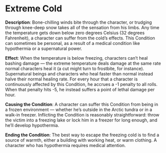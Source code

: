 # Extreme Cold

**Description**: Bone-chilling winds bite through the character, or trudging through knee-deep snow takes all of the
sensation from his limbs. Any time the temperature gets
down below zero degrees Celsius (32 degrees Fahrenheit),
a character can suffer from the cold’s effects. This Condition can
sometimes be personal, as a result of a medical condition like
hypothermia or a supernatural power.

**Effect**: When the temperature is below freezing, characters
can’t heal bashing damage — the extreme temperature deals damage at the same rate normal characters heal it (a cut might turn
to frostbite, for instance). Supernatural beings and characters
who heal faster than normal instead halve their normal healing
rate. For every hour that a character is continuously affected by
this Condition, he accrues a -1 penalty to all rolls. When that penalty
hits -5, he instead suffers a point of lethal damage per hour.

**Causing the Condition**: A character can suffer this Condition from
being in a frozen environment — whether he’s outside in
the Arctic tundra or in a walk-in freezer. Inflicting the Condition
is reasonably straightforward: throw the victim into a freezing lake or lock him in a freezer for long enough, and he’ll
develop hypothermia.

**Ending the Condition**: The best way to escape the freezing cold
is to find a source of warmth, either a building with working
heat, or warm clothing. A character who has hypothermia
requires medical attention.